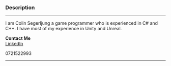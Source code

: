 ### Description   
   
---

I am Colin Segerljung a game programmer who is experienced in C# and C++.
I have most of my experience in Unity and Unreal.

**Contact Me**   
<a href="https://www.linkedin.com/in/colin-segerljung/" class="icons" id="linkedin"> <thing class="redirect_button"> LinkedIn </thing></a>

<a  class="icons" id="phone_icon"> <thing class="redirect_button"> 0721522993 </thing></a>

---